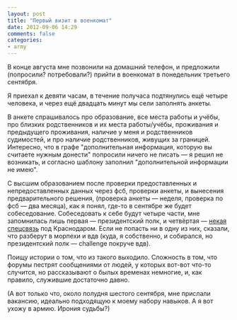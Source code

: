 ```yaml
---
layout: post
title: "Первый визит в военкомат"
date: 2012-09-06 14:29
comments: false
categories:
- army
---
```


В конце августа мне позвонили на домашний телефон, и предложили (попросили? потребовали?) прийти в военкомат в понедельник третьего сентября.

Я приехал к девяти часам, в течение получаса подтянулись ещё четыре человека, и через ещё двадцать минут мы сели заполнять анкеты.

В анкете спрашивалось про образование, все места работы и учёбы, про близких родственников и их места работы/учёбы, проживания и предыдущего проживания, наличие у меня и родственников судимостей, и про наличие родственников, живущих за границей. Интересно, что в графе "дополнительная информация, которую вы считаете нужным донести" попросили ничего не писать — я решил не возникать, и согласно шаблону заполнил "дополнительной информации не имею".

С высшим образованием после проверки предоставленных и непредоставленных данных через фсб, проверки анкеты, и вынесения предварительного решения, (проверка анкеты — неделя, проверка по фсб — два месяца), как я понял, где-то в сентябре же будет собеседование. Собеседовать к себе будут четыре части, мне запомнилась лишь первая — президентский полк, и четвёртая — [некая спецсвязь](http://voiska.ru/forum/index.php?s=2b8bb8154130809713ccec5937e3c46f&showtopic=3457) под Краснодаром. Если не попасть ни в одну из них, сказали, что разберут в морпехи и вдв (куда, я собственно, и собирался, но президентский полк — challenge покруче вдв).

Поищу истории о том, что из такого выходило. Сложность в том, что форумы пестрят сообщениями от людей, у которых вот-вот что-то случится, но рассказывают о былых временах немногие, и, как правило, служившие достаточно давно.

(А вот только что, около полудня шестого сентября, мне прислали вакансию, идеально подходящую к моему набору навыков. А я вот ухожу в армию. Ирония судьбы?)
